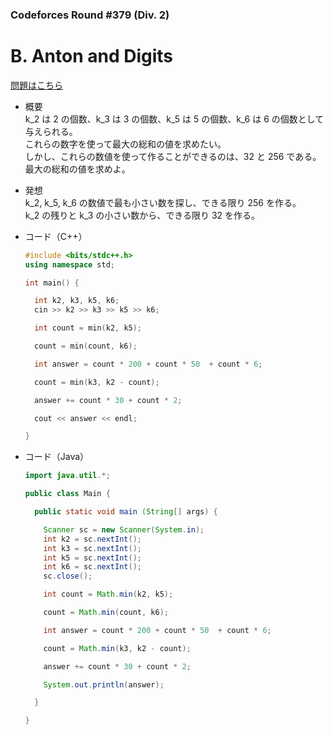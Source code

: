 ### Codeforces Round #379 (Div. 2)

# B. Anton and Digits

  [問題はこちら](https://codeforces.com/problemset/problem/734/B)
  
- 概要<br>
  k_2 は 2 の個数、k_3 は 3 の個数、k_5 は 5 の個数、k_6 は 6 の個数として与えられる。<br>
  これらの数字を使って最大の総和の値を求めたい。<br>
  しかし、これらの数値を使って作ることができるのは、32 と 256 である。<br>
  最大の総和の値を求めよ。

  
- 発想<br>
  k_2, k_5, k_6 の数値で最も小さい数を探し、できる限り 256 を作る。<br>
  k_2 の残りと k_3 の小さい数から、できる限り 32 を作る。
  
  
- コード（C++）

  ```cpp
  #include <bits/stdc++.h>
  using namespace std;

  int main() {

    int k2, k3, k5, k6;
    cin >> k2 >> k3 >> k5 >> k6;

    int count = min(k2, k5);

    count = min(count, k6);

    int answer = count * 200 + count * 50  + count * 6;

    count = min(k3, k2 - count);

    answer += count * 30 + count * 2;

    cout << answer << endl;

  }
  ```
  
- コード（Java）

  ```java
  import java.util.*;

  public class Main {

    public static void main (String[] args) {

      Scanner sc = new Scanner(System.in);
      int k2 = sc.nextInt();
      int k3 = sc.nextInt();
      int k5 = sc.nextInt();
      int k6 = sc.nextInt();
      sc.close();

      int count = Math.min(k2, k5);

      count = Math.min(count, k6);

      int answer = count * 200 + count * 50  + count * 6;

      count = Math.min(k3, k2 - count);

      answer += count * 30 + count * 2;

      System.out.println(answer);

    }

  }
  ```
    